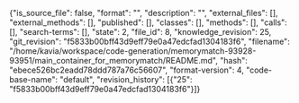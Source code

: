 {"is_source_file": false, "format": "", "description": "", "external_files": [], "external_methods": [], "published": [], "classes": [], "methods": [], "calls": [], "search-terms": [], "state": 2, "file_id": 8, "knowledge_revision": 25, "git_revision": "f5833b00bff43d9eff79e0a47edcfad1304183f6", "filename": "/home/kavia/workspace/code-generation/memorymatch-93928-93951/main_container_for_memorymatch/README.md", "hash": "ebece526bc2eadd78ddd787a76c56607", "format-version": 4, "code-base-name": "default", "revision_history": [{"25": "f5833b00bff43d9eff79e0a47edcfad1304183f6"}]}
